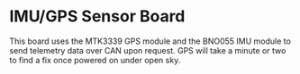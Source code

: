 # IMU/GPS Sensor Board

This board uses the MTK3339 GPS module and the BNO055 IMU module to send telemetry data over CAN upon request. GPS will take a minute or two to find a fix once powered on under open sky.
